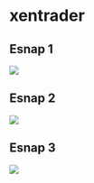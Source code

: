 # xentrader

## Esnap 1
<img src="https://github.com/jhersara/xentraderBot/blob/feature/login-ui/gui/img/snapchot/login_snap1.png">

## Esnap 2
<img src="https://github.com/jhersara/xentraderBot/blob/feature/login-ui/gui/img/snapchot/login_snap2.png">

## Esnap 3
<img src="https://github.com/jhersara/xentraderBot/blob/feature/login-ui/gui/img/snapchot/login_snap3.png">
